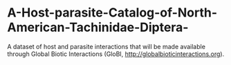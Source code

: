 # A-Host-parasite-Catalog-of-North-American-Tachinidae-Diptera-

A dataset of host and parasite interactions that will be made available through Global Biotic Interactions (GloBI, http://globalbioticinteractions.org).
